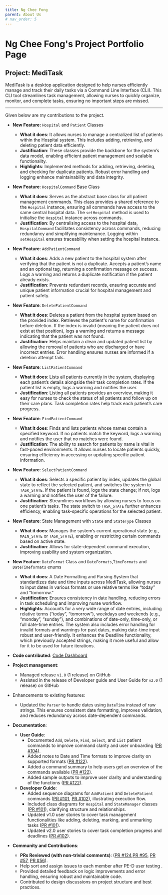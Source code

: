 ```yaml
---
title: Ng Chee Fong
parent: About Us
# nav_order: 5
---
```


# Ng Chee Fong's Project Portfolio Page

## Project: MediTask

MediTask is a desktop application designed to help nurses efficiently manage and track their daily tasks via a Command Line Interface (CLI). This CLI tool streamlines task management, allowing nurses to quickly organize, monitor, and complete tasks, ensuring no important steps are missed.

---

Given below are my contributions to the project.

- **New Feature:** `Hospital` and `Patient` Classes
    - **What it does**: It allows nurses to manage a centralized list of patients within the Hospital system. This includes adding, retrieving, and deleting patient data efficiently.
    - **Justification**: These classes provide the backbone for the system’s data model, enabling efficient patient management and scalable functionality.
    - **Highlights**: Implemented methods for adding, retrieving, deleting, and checking for duplicate patients. Robust error handling and logging enhance maintainability and data integrity.
- **New Feature**: `HospitalCommand` Base Class
  - **What it does**: Serves as the abstract base class for all patient management commands. This class provides a shared reference to the `Hospital` instance, ensuring all commands have access to the same central hospital data. The `setHospital` method is used to initialise the `Hospital` instance across commands.
  - **Justification**: By centralising access to the hospital data, `HospitalCommand` facilitates consistency across commands, reducing redundancy and simplifying maintenance. Logging within `setHospital` ensures traceability when setting the hospital instance.
- **New Feature**: `AddPatientCommand` 
  - **What it does**: Adds a new patient to the hospital system after verifying that the patient is not a duplicate. Accepts a patient’s name and an optional tag, returning a confirmation message on success. Logs a warning and returns a duplicate notification if the patient already exists.
  - **Justification**: Prevents redundant records, ensuring accurate and unique patient information crucial for hospital management and patient safety.
- **New Feature**: `DeletePatientCommand` 
  - **What it does**: Deletes a patient from the hospital system based on the provided index. Retrieves the patient's name for confirmation before deletion. If the index is invalid (meaning the patient does not exist at that position), logs a warning and returns a message indicating that the patient was not found.
  - **Justification**: Helps maintain a clean and updated patient list by allowing the removal of patients who are discharged or have incorrect entries. Error handling ensures nurses are informed if a deletion attempt fails.
- **New Feature**: `ListPatientCommand` 
  - **What it does**: Lists all patients currently in the system, displaying each patient’s details alongside their task completion rates. If the patient list is empty, logs a warning and notifies the user.
  - **Justification**: Listing all patients provides an overview, making it easy for nurses to check the status of all patients and follow up on their care plans. Task completion rates help track each patient’s care progress.
- **New Feature**: `FindPatientCommand` 
  - **What it does**: Finds and lists patients whose names contain a specified keyword. If no patients match the keyword, logs a warning and notifies the user that no matches were found.
  - **Justification**: The ability to search for patients by name is vital in fast-paced environments. It allows nurses to locate patients quickly, ensuring efficiency in accessing or updating specific patient information.
- **New Feature**: `SelectPatientCommand` 
  - **What it does**: Selects a specific patient by index, updates the global state to reflect the selected patient, and switches the system to `TASK_STATE`. If the patient is found, logs the state change; if not, logs a warning and notifies the user of the failure.
  - **Justification**: Streamlines workflows by allowing nurses to focus on one patient’s tasks. The state switch to `TASK_STATE` further enhances efficiency, enabling task-specific operations for the selected patient.
- **New Feature**: State Management with `State` and `StateType` Classes
    - **What it does**: Manages the system’s current operational state (e.g., `MAIN_STATE` or `TASK_STATE`), enabling or restricting certain commands based on active state.
    - **Justification**: Allows for state-dependent command execution, improving usability and system organization.
- **New Feature**: `DateFormat` Class and `DateFormats`,`TimeFormats` and `DateTimeformats` enums 
    - **What it does**: A Date Formatting and Parsing System that standardizes date and time inputs across MediTask, allowing nurses to input dates in various formats or use relative terms like “today” and “tomorrow.”
    - **Justification**: Ensures consistency in date handling, reducing errors in task scheduling and improving nurse workflow.
    - **Highlights**: Accounts for a very wide range of date entries, including relative terms (“today”, “tomorrow”), weekdays and weekends (e.g., “monday”, “sunday”), and combinations of date-only, time-only, or full date-time entries. The system also includes error handling for invalid formats and warnings for past dates, making date-time input robust and user-friendly. It enhances the Deadline functionality, which previously accepted strings, making it more useful and allow for it to be used for future iterations.

- **Code contributed**: [Code Dashboard](https://nus-cs2113-ay2425s1.github.io/tp-dashboard/?search=ncf3535&breakdown=true&sort=groupTitle%20dsc&sortWithin=title&since=2024-09-20&timeframe=commit&mergegroup=&groupSelect=groupByRepos&checkedFileTypes=docs~functional-code~test-code~other&tabOpen=true&tabType=authorship&tabAuthor=NCF3535&tabRepo=AY2425S1-CS2113-T11-1%2Ftp%5Bmaster%5D&authorshipIsMergeGroup=false&authorshipFileTypes=docs~functional-code~test-code~other&authorshipIsBinaryFileTypeChecked=false&authorshipIsIgnoredFilesChecked=false)
- **Project management**:
  - Managed release `v1.0` (1 release) on GitHub
  - Assisted in the release of Developer guide and User Guide for `v2.0` (1 release) on GitHub
- Enhancements to existing features:
    - Updated the `Parser` to handle dates using `DateTime` instead of raw strings. This ensures consistent date formatting, improves validation, and reduces redundancy across date-dependent commands.
- **Documentation**:
  - **User Guide**:
    - Documented `Add`, `Delete`, `Find`, `Select`, and `List` patient commands to improve command clarity and user onboarding ([PR #104](https://github.com/AY2425S1-CS2113-T11-1/tp/pull/104)).
    - Added notes to Date and Time formats to improve clarity on supported formats ([PR #122](https://github.com/AY2425S1-CS2113-T11-1/tp/pull/122)).
    - Added a command summary to help users get an overview of the commands available ([PR #122](https://github.com/AY2425S1-CS2113-T11-1/tp/pull/122)).
    - Added sample outputs to improve user clarity and understanding of the functions ([PR #122](https://github.com/AY2425S1-CS2113-T11-1/tp/pull/122)). 
  - **Developer Guide**:
    - Added sequence diagrams for `AddPatient` and `DeletePatient` commands ([PR #101](https://github.com/AY2425S1-CS2113-T11-1/tp/pull/101), [PR #102](https://github.com/AY2425S1-CS2113-T11-1/tp/pull/102)), illustrating execution flow.
    - Included class diagrams for `Hospital` and `StateManager` classes ([PR #101](https://github.com/AY2425S1-CS2113-T11-1/tp/pull/101)), clarifying structure and relationships.
    - Updated v1.0 user stories to cover task management functionalities like adding, deleting, marking, and unmarking tasks ([PR #101](https://github.com/AY2425S1-CS2113-T11-1/tp/pull/70)).
    - Updated v2.0 user stories to cover task completion progress and deadlines ([PR #102](https://github.com/AY2425S1-CS2113-T11-1/tp/pull/102)).
- **Community and Contributions**:
  - **PRs Reviewed (with non-trivial comments)**: ([PR #124](https://github.com/AY2425S1-CS2113-T11-1/tp/pull/124),[PR #95](https://github.com/AY2425S1-CS2113-T11-1/tp/pull/95), [PR #57](https://github.com/AY2425S1-CS2113-T11-1/tp/pull/57), [PR #56](https://github.com/AY2425S1-CS2113-T11-1/tp/pull/56)).
  - Help sort and assign issues to each member after PE-D user testing .
  - Provided detailed feedback on logic improvements and error handling, ensuring robust and maintainable code.
  - Contributed to design discussions on project structure and best practices.

